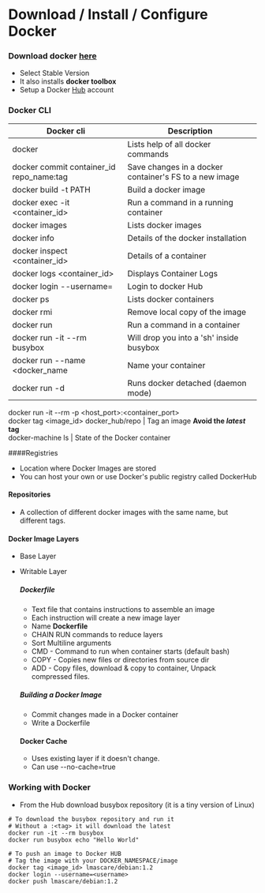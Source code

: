 # Download / Install / Configure Docker

### Download docker [here](http://docs.docker.com/install)  
 - Select Stable Version
 - It also installs __docker toolbox__
 - Setup a Docker [Hub](http://hub.docker.com) account
 
### Docker CLI  

Docker cli | Description |
--- | ---  
docker      | Lists help of all docker commands  
docker commit container_id repo_name:tag | Save changes in a docker container's FS to a new image
docker build -t <taglist> PATH  | Build a docker image
docker exec -it <container_id> <command> | Run a command in a running container
docker images | Lists docker images 
docker info | Details of the docker installation
docker inspect <container_id> | Details of a container
docker logs <container_id> | Displays Container Logs
docker login --username=<username> | Login to docker Hub
docker ps   | Lists docker containers
docker rmi <image> | Remove local copy of the image
docker run  | Run a command in a container
docker run -it --rm busybox | Will drop you into a 'sh' inside busybox
docker run --name <docker_name <image> | Name your container
docker run -d | Runs docker detached (daemon mode)  
docker run -it --rm -p <host_port>:<container_port>  
docker tag <image_id> docker_hub/repo | Tag an image **Avoid the _latest_ tag**  
docker-machine ls | State of the Docker container  


 
####Registries  
 - Location where Docker Images are stored
 - You can host your own or use Docker's public registry called DockerHub
 
#### Repositories
 - A collection of different docker images with the same name, but different tags.

#### Docker Image Layers
 - Base Layer
 - Writable Layer

    ##### Dockerfile
    - Text file that contains instructions to assemble an image
    - Each instruction will create a new image layer
    - Name **Dockerfile**
    - CHAIN RUN commands to reduce layers
    - Sort Multiline arguments
    - CMD  - Command to run when container starts (default bash)
    - COPY - Copies new files or directories from source dir
    - ADD  - Copy files, download & copy to container, Unpack compressed files.
    
    ##### Building a Docker Image
    - Commit changes made in a Docker container
    - Write a Dockerfile

    #### Docker Cache
    - Uses existing layer if it doesn't change.
    - Can use --no-cache=true

 
### Working with Docker
 - From the Hub download busybox repository (it is a tiny version of Linux)
```commandline
# To download the busybox repository and run it
# Without a :<tag> it will download the latest
docker run -it --rm busybox
docker run busybox echo "Hello World"

# To push an image to Docker HUB
# Tag the image with your DOCKER_NAMESPACE/image
docker tag <image_id> lmascare/debian:1.2
docker login --username=<username>
docker push lmascare/debian:1.2
```
